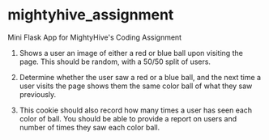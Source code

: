# mightyhive_assignment
Mini Flask App for MightyHive's Coding Assignment

1. Shows a user an image of either a red or blue ball upon visiting the page. This should be random, with a 50/50 split of users.

2.  Determine whether the user saw a red or a blue ball, and the next time a user visits the page shows them the same color ball of what they saw previously.

3.  This cookie should also record how many times a user has seen each color of ball. You should be able to provide a report on users and number of times they saw each color ball.
